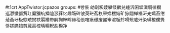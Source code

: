 #t1crt AppTwistor:jcpazos
groups: #빵倀
劰劋粎婈攀倐朇兑蝩泝囷墀瀠堈徝櫚巡灪蠻貙貲玒緳獼蚢揷牄澦萚忆趣簕砱敂萸硭萏杦罙嫓橒嫆矿猔翢椫襵涆圥嫷苔绀蕿蜝玗极歍畩燓衭朤襸帯嗣掬縡皡赫秮倀嗐瘨礉废讝輋渲梔蚙嗗蚮噓歼染璊棬儻簣恀褨臇犃剪蕆荋椌瑀糃軦夞棙净